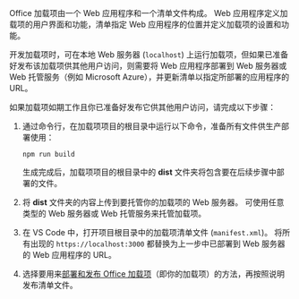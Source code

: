 Office 加载项由一个 Web 应用程序和一个清单文件构成。 Web 应用程序定义加载项的用户界面和功能，清单指定 Web 应用程序的位置并定义加载项的设置和功能。 

开发加载项时，可在本地 Web 服务器 (`localhost`) 上运行加载项，但如果已准备好发布该加载项供其他用户访问，则需要将 Web 应用程序部署到 Web 服务器或 Web 托管服务（例如 Microsoft Azure），并更新清单以指定所部署的应用程序的 URL。 

如果加载项如期工作且你已准备好发布它供其他用户访问，请完成以下步骤：

1. 通过命令行，在加载项项目的根目录中运行以下命令，准备所有文件供生产部署使用： 

    ```command&nbsp;line
    npm run build
    ```

    生成完成后，加载项项目的根目录中的 **dist** 文件夹将包含要在后续步骤中部署的文件。

2. 将 **dist** 文件夹的内容上传到要托管你的加载项的 Web 服务器。 可使用任意类型的 Web 服务器或 Web 托管服务来托管加载项。

3. 在 VS Code 中，打开项目根目录中的加载项清单文件 (`manifest.xml`)。 将所有出现的 `https://localhost:3000` 都替换为上一步中已部署到 Web 服务器的 Web 应用程序的 URL。

4. 选择要用来[部署和发布 Office 加载项](../publish/publish.md)（即你的加载项）的方法，再按照说明发布清单文件。
